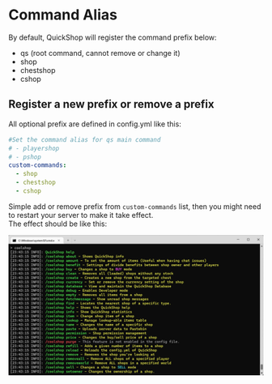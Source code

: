 # Command Alias

By default, QuickShop will register the command prefix below:

* qs (root command, cannot remove or change it)
* shop
* chestshop
* cshop

## Register a new prefix or remove a prefix

All optional prefix are defined in config.yml like this:

```yaml
#Set the command alias for qs main command
# - playershop
# - pshop
custom-commands:
  - shop
  - chestshop
  - cshop
```

Simple add or remove prefix from `custom-commands` list, then you might need to restart your server to make it take effect.  
The effect should be like this:

![command-alias](./img/command-alias.png)